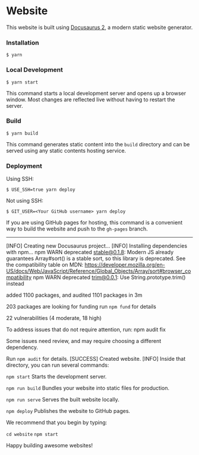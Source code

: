 # Website

This website is built using [Docusaurus 2](https://docusaurus.io/), a modern static website generator.

### Installation

```
$ yarn
```

### Local Development

```
$ yarn start
```

This command starts a local development server and opens up a browser window. Most changes are reflected live without having to restart the server.

### Build

```
$ yarn build
```

This command generates static content into the `build` directory and can be served using any static contents hosting service.

### Deployment

Using SSH:

```
$ USE_SSH=true yarn deploy
```

Not using SSH:

```
$ GIT_USER=<Your GitHub username> yarn deploy
```

If you are using GitHub pages for hosting, this command is a convenient way to build the website and push to the `gh-pages` branch.

---

[INFO] Creating new Docusaurus project...
[INFO] Installing dependencies with npm...
npm WARN deprecated stable@0.1.8: Modern JS already guarantees Array#sort() is a stable sort, so this library is deprecated. See the compatibility table on MDN: https://developer.mozilla.org/en-US/docs/Web/JavaScript/Reference/Global_Objects/Array/sort#browser_compatibility
npm WARN deprecated trim@0.0.1: Use String.prototype.trim() instead

added 1100 packages, and audited 1101 packages in 3m

203 packages are looking for funding
  run `npm fund` for details

22 vulnerabilities (4 moderate, 18 high)

To address issues that do not require attention, run:
  npm audit fix

Some issues need review, and may require choosing
a different dependency.

Run `npm audit` for details.
[SUCCESS] Created website.
[INFO] Inside that directory, you can run several commands:

  `npm start`
    Starts the development server.

  `npm run build`
    Bundles your website into static files for production.

  `npm run serve`
    Serves the built website locally.

  `npm deploy`
    Publishes the website to GitHub pages.

We recommend that you begin by typing:

  `cd website`
  `npm start`

Happy building awesome websites!